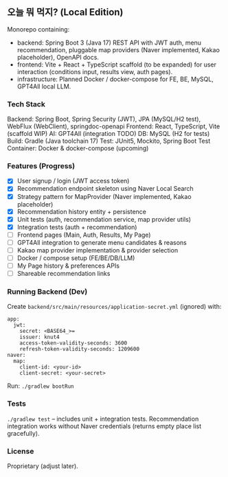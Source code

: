 ## 오늘 뭐 먹지? (Local Edition)

Monorepo containing:

- backend: Spring Boot 3 (Java 17) REST API with JWT auth, menu recommendation, pluggable map providers (Naver implemented, Kakao placeholder), OpenAPI docs.
- frontend: Vite + React + TypeScript scaffold (to be expanded) for user interaction (conditions input, results view, auth pages).
- infrastructure: Planned Docker / docker-compose for FE, BE, MySQL, GPT4All local LLM.

### Tech Stack
Backend: Spring Boot, Spring Security (JWT), JPA (MySQL/H2 test), WebFlux (WebClient), springdoc-openapi
Frontend: React, TypeScript, Vite (scaffold WIP)
AI: GPT4All (integration TODO)
DB: MySQL (H2 for tests)
Build: Gradle (Java toolchain 17)
Test: JUnit5, Mockito, Spring Boot Test
Container: Docker & docker-compose (upcoming)

### Features (Progress)
- [x] User signup / login (JWT access token)
- [x] Recommendation endpoint skeleton using Naver Local Search
- [x] Strategy pattern for MapProvider (Naver implemented, Kakao placeholder)
- [x] Recommendation history entity + persistence
- [x] Unit tests (auth, recommendation service, map provider utils)
- [x] Integration tests (auth + recommendation)
- [ ] Frontend pages (Main, Auth, Results, My Page)
- [ ] GPT4All integration to generate menu candidates & reasons
- [ ] Kakao map provider implementation & provider selection
- [ ] Docker / compose setup (FE/BE/DB/LLM)
- [ ] My Page history & preferences APIs
- [ ] Shareable recommendation links

### Running Backend (Dev)
Create `backend/src/main/resources/application-secret.yml` (ignored) with:
```
app:
  jwt:
    secret: <BASE64_>=
    issuer: knut4
    access-token-validity-seconds: 3600
    refresh-token-validity-seconds: 1209600
naver:
  map:
    client-id: <your-id>
    client-secret: <your-secret>
```
Run: `./gradlew bootRun`

### Tests
`./gradlew test` – includes unit + integration tests. Recommendation integration works without Naver credentials (returns empty place list gracefully).

### License
Proprietary (adjust later).
